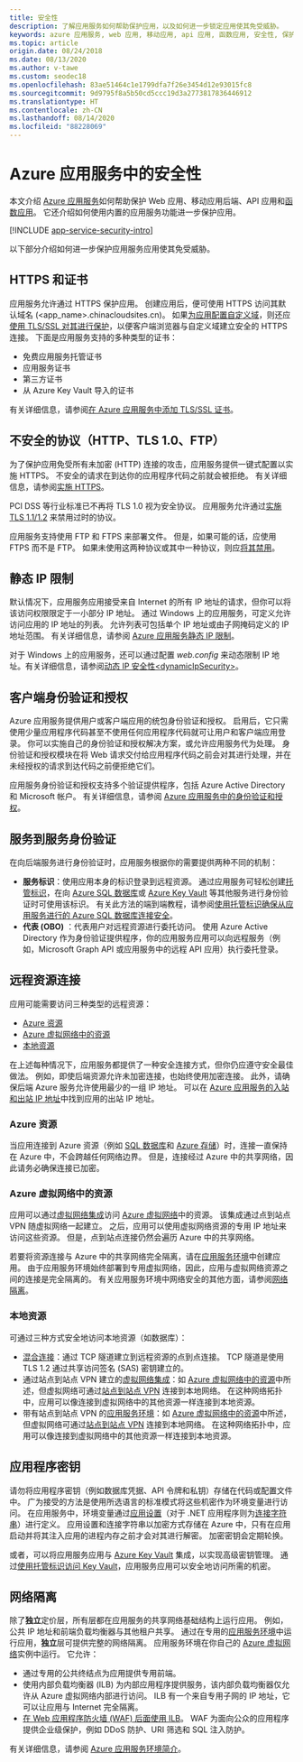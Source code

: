 ```yaml
---
title: 安全性
description: 了解应用服务如何帮助保护应用，以及如何进一步锁定应用使其免受威胁。
keywords: azure 应用服务, web 应用, 移动应用, api 应用, 函数应用, 安全性, 保护, 受保护, 符合性, 符合, 证书, 证书, https, ftps, tls, 信任, 加密, 加密, 已加密, ip 限制, 身份验证, 授权, 身份验证, 授权, msi, 托管服务标识, 托管标识, 机密, 机密, 修补, 修补程序, 修补程序, 版本, 隔离, 网络隔离, ddos, mitm
ms.topic: article
origin.date: 08/24/2018
ms.date: 08/13/2020
ms.author: v-tawe
ms.custom: seodec18
ms.openlocfilehash: 83ae51464c1e1799dfa7f26e3454d12e93015fc8
ms.sourcegitcommit: 9d9795f8a5b50cd5ccc19d3a2773817836446912
ms.translationtype: HT
ms.contentlocale: zh-CN
ms.lasthandoff: 08/14/2020
ms.locfileid: "88228069"
---
```

# <a name="security-in-azure-app-service"></a>Azure 应用服务中的安全性

本文介绍 [Azure 应用服务](overview.md)如何帮助保护 Web 应用、移动应用后端、API 应用和[函数应用](/azure-functions/)。 它还介绍如何使用内置的应用服务功能进一步保护应用。

[!INCLUDE [app-service-security-intro](../../includes/app-service-security-intro.md)]

以下部分介绍如何进一步保护应用服务应用使其免受威胁。

## <a name="https-and-certificates"></a>HTTPS 和证书

应用服务允许通过 HTTPS 保护应用。 创建应用后，便可使用 HTTPS 访问其默认域名 (\<app_name>.chinacloudsites.cn)。 如果[为应用配置自定义域](app-service-web-tutorial-custom-domain.md)，则还应[使用 TLS/SSL 对其进行保护](configure-ssl-bindings.md)，以便客户端浏览器与自定义域建立安全的 HTTPS 连接。 下面是应用服务支持的多种类型的证书：

- 免费应用服务托管证书
- 应用服务证书
- 第三方证书
- 从 Azure Key Vault 导入的证书

有关详细信息，请参阅[在 Azure 应用服务中添加 TLS/SSL 证书](configure-ssl-certificate.md)。

## <a name="insecure-protocols-http-tls-10-ftp"></a>不安全的协议（HTTP、TLS 1.0、FTP）

为了保护应用免受所有未加密 (HTTP) 连接的攻击，应用服务提供一键式配置以实施 HTTPS。 不安全的请求在到达你的应用程序代码之前就会被拒绝。 有关详细信息，请参阅[实施 HTTPS](configure-ssl-bindings.md#enforce-https)。

PCI DSS 等行业标准已不再将 TLS 1.0 视为安全协议。 应用服务允许通过[实施 TLS 1.1/1.2](configure-ssl-bindings.md#enforce-tls-versions) 来禁用过时的协议。

应用服务支持使用 FTP 和 FTPS 来部署文件。 但是，如果可能的话，应使用 FTPS 而不是 FTP。 如果未使用这两种协议或其中一种协议，则应[将其禁用](deploy-ftp.md#enforce-ftps)。

## <a name="static-ip-restrictions"></a>静态 IP 限制

默认情况下，应用服务应用接受来自 Internet 的所有 IP 地址的请求，但你可以将该访问权限限定于一小部分 IP 地址。 通过 Windows 上的应用服务，可定义允许访问应用的 IP 地址的列表。 允许列表可包括单个 IP 地址或由子网掩码定义的 IP 地址范围。 有关详细信息，请参阅 [Azure 应用服务静态 IP 限制](app-service-ip-restrictions.md)。

对于 Windows 上的应用服务，还可以通过配置 _web.config_ 来动态限制 IP 地址。有关详细信息，请参阅[动态 IP 安全性\<dynamicIpSecurity>](https://docs.microsoft.com/iis/configuration/system.webServer/security/dynamicIpSecurity/)。

## <a name="client-authentication-and-authorization"></a>客户端身份验证和授权

Azure 应用服务提供用户或客户端应用的统包身份验证和授权。 启用后，它只需使用少量应用程序代码甚至不使用任何应用程序代码就可让用户和客户端应用登录。 你可以实施自己的身份验证和授权解决方案，或允许应用服务代为处理。 身份验证和授权模块在将 Web 请求交付给应用程序代码之前会对其进行处理，并在未经授权的请求到达代码之前便拒绝它们。

应用服务身份验证和授权支持多个验证提供程序，包括 Azure Active Directory 和 Microsoft 帐户。 有关详细信息，请参阅 [Azure 应用服务中的身份验证和授权](overview-authentication-authorization.md)。

## <a name="service-to-service-authentication"></a>服务到服务身份验证

在向后端服务进行身份验证时，应用服务根据你的需要提供两种不同的机制：

- **服务标识**：使用应用本身的标识登录到远程资源。 通过应用服务可轻松创建[托管标识](overview-managed-identity.md)，在向 [Azure SQL 数据库](/sql-database/)或 [Azure Key Vault](/key-vault/) 等其他服务进行身份验证时可使用该标识。 有关此方法的端到端教程，请参阅[使用托管标识确保从应用服务进行的 Azure SQL 数据库连接安全](app-service-web-tutorial-connect-msi.md)。
- **代表 (OBO)** ：代表用户对远程资源进行委托访问。 使用 Azure Active Directory 作为身份验证提供程序，你的应用服务应用可以向远程服务（例如，Microsoft Graph API 或应用服务中的远程 API 应用）执行委托登录。 

<!-- For an end-to-end tutorial of this approach, see [Authenticate and authorize users end-to-end in Azure App Service](app-service-web-tutorial-auth-aad.md). -->

## <a name="connectivity-to-remote-resources"></a>远程资源连接

应用可能需要访问三种类型的远程资源： 

- [Azure 资源](#azure-resources)
- [Azure 虚拟网络中的资源](#resources-inside-an-azure-virtual-network)
- [本地资源](#on-premises-resources)

在上述每种情况下，应用服务都提供了一种安全连接方式，但你仍应遵守安全最佳做法。 例如，即使后端资源允许未加密连接，也始终使用加密连接。 此外，请确保后端 Azure 服务允许使用最少的一组 IP 地址。 可以在 [Azure 应用服务的入站和出站 IP 地址](overview-inbound-outbound-ips.md)中找到应用的出站 IP 地址。

### <a name="azure-resources"></a>Azure 资源

当应用连接到 Azure 资源（例如 [SQL 数据库](/services/sql-database/)和 [Azure 存储](/storage/)）时，连接一直保持在 Azure 中，不会跨越任何网络边界。 但是，连接经过 Azure 中的共享网络，因此请务必确保连接已加密。 

<!-- service endpoint -->
<!-- If your app is hosted in an [App Service environment](environment/intro.md), you should [connect to supported Azure services using Virtual Network service endpoints](../virtual-network/virtual-network-service-endpoints-overview.md). -->

### <a name="resources-inside-an-azure-virtual-network"></a>Azure 虚拟网络中的资源

应用可以通过[虚拟网络集成](web-sites-integrate-with-vnet.md)访问 [Azure 虚拟网络](/virtual-network/)中的资源。 该集成通过点到站点 VPN 随虚拟网络一起建立。 之后，应用可以使用虚拟网络资源的专用 IP 地址来访问这些资源。 但是，点到站点连接仍然会遍历 Azure 中的共享网络。 

若要将资源连接与 Azure 中的共享网络完全隔离，请在[应用服务环境](environment/intro.md)中创建应用。 由于应用服务环境始终部署到专用虚拟网络，因此，应用与虚拟网络资源之间的连接是完全隔离的。 有关应用服务环境中网络安全的其他方面，请参阅[网络隔离](#network-isolation)。

### <a name="on-premises-resources"></a>本地资源

可通过三种方式安全地访问本地资源（如数据库）： 

- [混合连接](app-service-hybrid-connections.md)：通过 TCP 隧道建立到远程资源的点到点连接。 TCP 隧道是使用 TLS 1.2 通过共享访问签名 (SAS) 密钥建立的。
- 通过站点到站点 VPN 建立的[虚拟网络集成](web-sites-integrate-with-vnet.md)：如 [Azure 虚拟网络中的资源](#resources-inside-an-azure-virtual-network)中所述，但虚拟网络可通过[站点到站点 VPN](../vpn-gateway/vpn-gateway-howto-site-to-site-resource-manager-portal.md) 连接到本地网络。 在这种网络拓扑中，应用可以像连接到虚拟网络中的其他资源一样连接到本地资源。
- 带有站点到站点 VPN 的[应用服务环境](environment/intro.md)：如 [Azure 虚拟网络中的资源](#resources-inside-an-azure-virtual-network)中所述，但虚拟网络可通过[站点到站点 VPN](../vpn-gateway/vpn-gateway-howto-site-to-site-resource-manager-portal.md) 连接到本地网络。 在这种网络拓扑中，应用可以像连接到虚拟网络中的其他资源一样连接到本地资源。

## <a name="application-secrets"></a>应用程序密钥

请勿将应用程序密钥（例如数据库凭据、API 令牌和私钥）存储在代码或配置文件中。 广为接受的方法是使用所选语言的标准模式将这些机密作为环境变量进行访问。 在应用服务中，环境变量通过[应用设置](configure-common.md#configure-app-settings)（对于 .NET 应用程序则为[连接字符串](configure-common.md#configure-connection-strings)）进行定义。 应用设置和连接字符串以加密方式存储在 Azure 中，只有在应用启动并将其注入应用的进程内存之前才会对其进行解密。 加密密钥会定期轮换。

或者，可以将应用服务应用与 [Azure Key Vault](/key-vault/) 集成，以实现高级密钥管理。 通过[使用托管标识访问 Key Vault](../key-vault/tutorial-web-application-keyvault.md)，应用服务应用可以安全地访问所需的机密。

## <a name="network-isolation"></a>网络隔离

除了**独立**定价层，所有层都在应用服务的共享网络基础结构上运行应用。 例如，公共 IP 地址和前端负载均衡器与其他租户共享。 通过在专用的[应用服务环境](environment/intro.md)中运行应用，**独立**层可提供完整的网络隔离。 应用服务环境在你自己的 [Azure 虚拟网络](/virtual-network/)实例中运行。 它允许： 

- 通过专用的公共终结点为应用提供专用前端。
- 使用内部负载均衡器 (ILB) 为内部应用程序提供服务，该内部负载均衡器仅允许从 Azure 虚拟网络内部进行访问。 ILB 有一个来自专用子网的 IP 地址，它可以让应用与 Internet 完全隔离。
- [在 Web 应用程序防火墙 (WAF) 后面使用 ILB](environment/integrate-with-application-gateway.md)。 WAF 为面向公众的应用程序提供企业级保护，例如 DDoS 防护、URI 筛选和 SQL 注入防护。

有关详细信息，请参阅 [Azure 应用服务环境简介](environment/intro.md)。 
